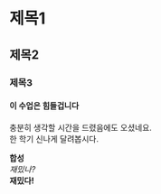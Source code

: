 # 제목1
## 제목2
### 제목3

#### 이 수업은 힘들겁니다

충분히 생각할 시간을 드렸음에도 오셨네요.  
한 학기 신나게 달려봅시다.<br />

**합성**  
*재밌나?*  
**재밌다!**

